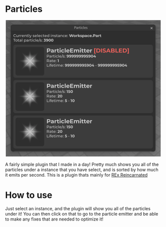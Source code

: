 # Particles

<p align="center">
  <img width="500px" src="assets/plugin.png">
</p>

A fairly simple plugin that I made in a day! Pretty much shows you all of the particles under a instance that you have select, and is sorted by how much it emits per second. This is a plugin thats mainly for [REx Reincarnated](https://www.roblox.com/games/8549934015/SUMMER-PT-1-REx-Reincarnated)

# How to use

Just select an instance, and the plugin will show you all of the particles under it! You can then click on that to go to the particle emitter and be able to make any fixes that are needed to optimize it!
